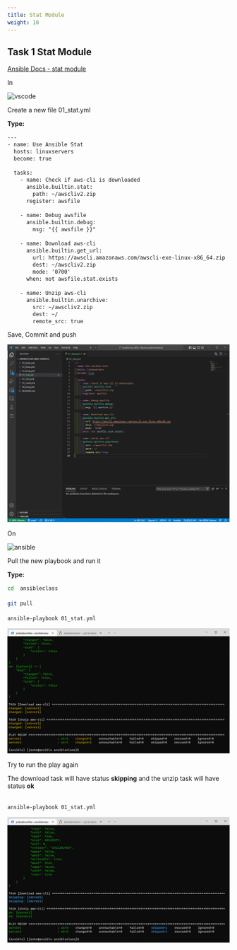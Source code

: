 ```yaml
---
title: Stat Module
weight: 10
---
```


## Task 1 Stat Module

[Ansible Docs - stat module](https://docs.ansible.com/ansible/latest/collections/ansible/builtin/stat_module.html)

In

![vscode](/images/student-vscode.png)

Create a new file 01_stat.yml

__Type:__

```ansible
---
- name: Use Ansible Stat
  hosts: linuxservers
  become: true

  tasks:
    - name: Check if aws-cli is downloaded
      ansible.builtin.stat:
        path: ~/awscliv2.zip
      register: awsfile

    - name: Debug awsfile
      ansible.builtin.debug:
        msg: "{{ awsfile }}"

    - name: Download aws-cli
      ansible.builtin.get_url:
        url: https://awscli.amazonaws.com/awscli-exe-linux-x86_64.zip
        dest: ~/awscliv2.zip
        mode: '0700'
      when: not awsfile.stat.exists

    - name: Unzip aws-cli
      ansible.builtin.unarchive:
        src: ~/awscliv2.zip
        dest: ~/
        remote_src: true

```

Save, Commit and push

![Alt text](images/001_ansible_stat_playbook.png?raw=true "ansible stat playbook")

On

![ansible](/images/ansible.png)

Pull the new playbook and run it

__Type:__

```bash
cd  ansibleclass

git pull

ansible-playbook 01_stat.yml 

```

![Alt text](images/002_ansible_stat_playbook_run.png?raw=true "ansible stat playbook run")

Try to run the play again

The download task will have status __skipping__ and the unzip task will have status __ok__

```bash

ansible-playbook 01_stat.yml 

```

![Alt text](images/003_ansible_stat_playbook_second_run.png?raw=true "ansible stat playbook run")
